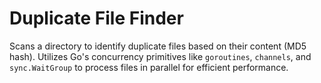 # Duplicate File Finder

Scans a directory to identify duplicate files based on their content (MD5 hash). Utilizes Go's concurrency primitives like `goroutines`, `channels`, and `sync.WaitGroup` to process files in parallel for efficient performance.
